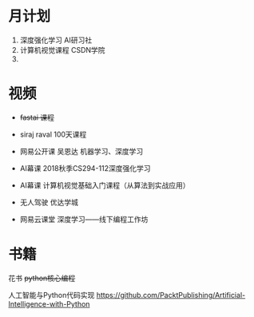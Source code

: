 # 月计划
1. 深度强化学习  AI研习社
2. 计算机视觉课程  CSDN学院
3. 

# 视频
- ~~fastai 课程~~
- siraj raval 100天课程
- 网易公开课  吴恩达 机器学习、深度学习

- AI幕课 2018秋季CS294-112深度强化学习
- AI幕课 计算机视觉基础入门课程（从算法到实战应用）

- 无人驾驶 优达学城

- 网易云课堂 深度学习——线下编程工作坊


# 书籍
花书
~~python核心编程~~


人工智能与Python代码实现 
https://github.com/PacktPublishing/Artificial-Intelligence-with-Python
<!--stackedit_data:
eyJoaXN0b3J5IjpbNjY0ODgyMDc1LDIwMTg1NjA5MDQsLTE2OD
gxMzYxMSwtNDkyNzMzOSwxNjExODY5ODk1XX0=
-->
